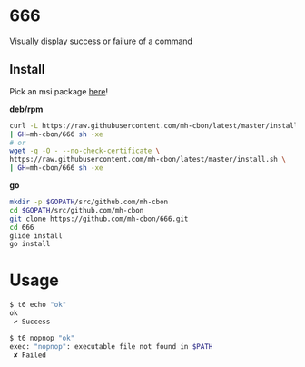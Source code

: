 # 666

Visually display success or failure of a command

## Install

Pick an msi package [here](https://github.com/mh-cbon/666/releases)!

__deb/rpm__

```sh
curl -L https://raw.githubusercontent.com/mh-cbon/latest/master/install.sh \
| GH=mh-cbon/666 sh -xe
# or
wget -q -O - --no-check-certificate \
https://raw.githubusercontent.com/mh-cbon/latest/master/install.sh \
| GH=mh-cbon/666 sh -xe
```

__go__

```sh
mkdir -p $GOPATH/src/github.com/mh-cbon
cd $GOPATH/src/github.com/mh-cbon
git clone https://github.com/mh-cbon/666.git
cd 666
glide install
go install
```

# Usage

```sh
$ t6 echo "ok"
ok
 ✔ Success

$ t6 nopnop "ok"
exec: "nopnop": executable file not found in $PATH
 ✘ Failed
```
